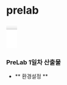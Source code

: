 # prelab
![image](https://github.com/Kim-sehee/prelab/blob/main/%EC%BA%A1%EC%B2%98.JPG)

### PreLab 1일차 산출물 ###

- ** 환경설정 **
